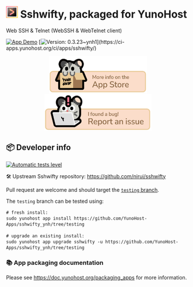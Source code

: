 <!--
N.B.: This README was automatically generated by <https://github.com/YunoHost/apps_tools/blob/main/readme_generator>
It shall NOT be edited by hand.
-->

<h1>
  <img src="https://raw.githubusercontent.com/YunoHost/apps/main/logos/sshwifty.png" width="32px" alt="Logo of Sshwifty">
  Sshwifty, packaged for YunoHost
</h1>

Web SSH & Telnet (WebSSH & WebTelnet client)

[![App Demo](https://img.shields.io/badge/App_Demo-blue?style=for-the-badge)](https://sshwifty-demo.nirui.org/)
[![Version: 0.3.23~ynh1](https://img.shields.io/badge/Version-0.3.23~ynh1-rgba(0,150,0,1)?style=for-the-badge)](https://ci-apps.yunohost.org/ci/apps/sshwifty/)

<div align="center">
<a href="https://apps.yunohost.org/app/sshwifty"><img height="100px" src="https://github.com/YunoHost/yunohost-artwork/raw/refs/heads/main/badges/neopossum-badges/badge_more_info_on_the_appstore.svg"/></a>
<a href="https://github.com/YunoHost-Apps/sshwifty_ynh/issues"><img height="100px" src="https://github.com/YunoHost/yunohost-artwork/raw/refs/heads/main/badges/neopossum-badges/badge_report_an_issue.svg"/></a>
</div>

## 📦 Developer info

[![Automatic tests level](https://apps.yunohost.org/badge/cilevel/sshwifty)](https://ci-apps.yunohost.org/ci/apps/sshwifty/)

🛠️ Upstream Sshwifty repository: <https://github.com/nirui/sshwifty>

Pull request are welcome and should target the [`testing` branch](https://github.com/YunoHost-Apps/sshwifty_ynh/tree/testing).

The `testing` branch can be tested using:
```
# fresh install:
sudo yunohost app install https://github.com/YunoHost-Apps/sshwifty_ynh/tree/testing

# upgrade an existing install:
sudo yunohost app upgrade sshwifty -u https://github.com/YunoHost-Apps/sshwifty_ynh/tree/testing
```

### 📚 App packaging documentation

Please see <https://doc.yunohost.org/packaging_apps> for more information.